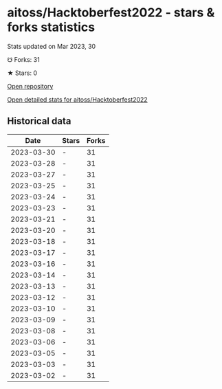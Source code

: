 # aitoss/Hacktoberfest2022 - stars & forks statistics

Stats updated on Mar 2023, 30

☋ Forks: 31

★ Stars: 0

[Open repository](https://github.com/aitoss/Hacktoberfest2022)

[Open detailed stats for aitoss/Hacktoberfest2022](https://reviewgithub.com/rep/aitoss/Hacktoberfest2022)

## Historical data
| Date | Stars | Forks |
|------|-------|-------|
| 2023-03-30 | - | 31 | 
| 2023-03-28 | - | 31 | 
| 2023-03-27 | - | 31 | 
| 2023-03-25 | - | 31 | 
| 2023-03-24 | - | 31 | 
| 2023-03-23 | - | 31 | 
| 2023-03-21 | - | 31 | 
| 2023-03-20 | - | 31 | 
| 2023-03-18 | - | 31 | 
| 2023-03-17 | - | 31 | 
| 2023-03-16 | - | 31 | 
| 2023-03-14 | - | 31 | 
| 2023-03-13 | - | 31 | 
| 2023-03-12 | - | 31 | 
| 2023-03-10 | - | 31 | 
| 2023-03-09 | - | 31 | 
| 2023-03-08 | - | 31 | 
| 2023-03-06 | - | 31 | 
| 2023-03-05 | - | 31 | 
| 2023-03-03 | - | 31 | 
| 2023-03-02 | - | 31 | 

